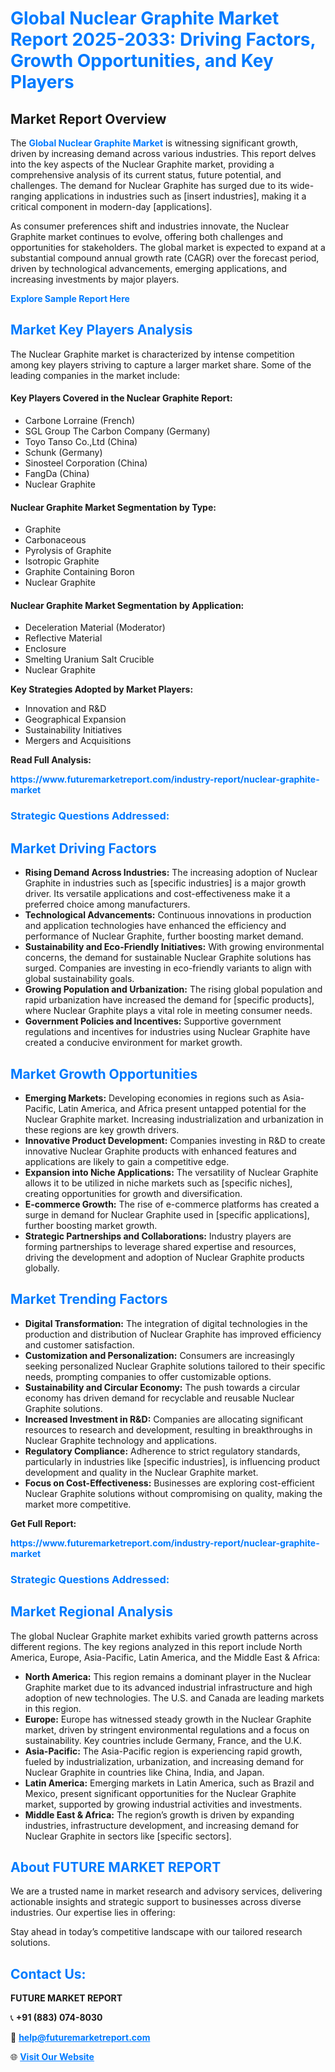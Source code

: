<h1 style="color: #007BFF;">Global Nuclear Graphite Market Report 2025-2033: Driving Factors, Growth Opportunities, and Key Players</h1>

<section id="overview">
<h2>Market Report Overview</h2>
<p>The <a href="https://www.futuremarketreport.com/industry-report/nuclear-graphite-market" style="color: #007BFF; text-decoration: none;"><strong>Global Nuclear Graphite Market</strong></a> is witnessing significant growth, driven by increasing demand across various industries. This report delves into the key aspects of the Nuclear Graphite market, providing a comprehensive analysis of its current status, future potential, and challenges. The demand for Nuclear Graphite has surged due to its wide-ranging applications in industries such as [insert industries], making it a critical component in modern-day [applications].</p>
<p>As consumer preferences shift and industries innovate, the Nuclear Graphite market continues to evolve, offering both challenges and opportunities for stakeholders. The global market is expected to expand at a substantial compound annual growth rate (CAGR) over the forecast period, driven by technological advancements, emerging applications, and increasing investments by major players.</p>
</section>

<section id="overview">
<p><a href="https://www.futuremarketreport.com/request-sample/reportId=107066" style="color: #007BFF; text-decoration: none;"><strong>Explore Sample Report Here</strong></a></p>
</section>

<section id="key-players">
<h2 style="color: #007BFF;">Market Key Players Analysis</h2>
<p>The Nuclear Graphite market is characterized by intense competition among key players striving to capture a larger market share. Some of the leading companies in the market include:</p>
<h4>Key Players Covered in the Nuclear Graphite Report:</h4>
<ul><li>Carbone Lorraine (French)</li><li>SGL Group The Carbon Company (Germany)</li><li>Toyo Tanso Co.,Ltd (China)</li><li>Schunk (Germany)</li><li>Sinosteel Corporation (China)</li><li>FangDa (China)</li><li>Nuclear Graphite</li></ul>
<h4>Nuclear Graphite Market Segmentation by Type:</h4>
<ul><li>Graphite</li><li>Carbonaceous</li><li>Pyrolysis of Graphite</li><li>Isotropic Graphite</li><li>Graphite Containing Boron</li><li>Nuclear Graphite</li></ul>

<h4>Nuclear Graphite Market Segmentation by Application:</h4>
<ul><li>Deceleration Material (Moderator)</li><li>Reflective Material</li><li>Enclosure</li><li>Smelting Uranium Salt Crucible</li><li>Nuclear Graphite</li></ul>
<p><strong>Key Strategies Adopted by Market Players:</strong></p>
<ul>
<li>Innovation and R&D</li>
<li>Geographical Expansion</li>
<li>Sustainability Initiatives</li>
<li>Mergers and Acquisitions</li>
</ul>
</section>

<section>
<p><strong>Read Full Analysis: </strong></p><a href="https://www.futuremarketreport.com/industry-report/nuclear-graphite-market" style="color: #007BFF; text-decoration: none;"><strong>https://www.futuremarketreport.com/industry-report/nuclear-graphite-market</strong></a>
<h3 style="color: #007BFF;">Strategic Questions Addressed:</h3>
</section>

<section id="driving-factors">
<h2 style="color: #007BFF;">Market Driving Factors</h2>
<ul>
<li><strong>Rising Demand Across Industries:</strong> The increasing adoption of Nuclear Graphite in industries such as [specific industries] is a major growth driver. Its versatile applications and cost-effectiveness make it a preferred choice among manufacturers.</li>
<li><strong>Technological Advancements:</strong> Continuous innovations in production and application technologies have enhanced the efficiency and performance of Nuclear Graphite, further boosting market demand.</li>
<li><strong>Sustainability and Eco-Friendly Initiatives:</strong> With growing environmental concerns, the demand for sustainable Nuclear Graphite solutions has surged. Companies are investing in eco-friendly variants to align with global sustainability goals.</li>
<li><strong>Growing Population and Urbanization:</strong> The rising global population and rapid urbanization have increased the demand for [specific products], where Nuclear Graphite plays a vital role in meeting consumer needs.</li>
<li><strong>Government Policies and Incentives:</strong> Supportive government regulations and incentives for industries using Nuclear Graphite have created a conducive environment for market growth.</li>
</ul>
</section>

<section id="growth-opportunities">
<h2 style="color: #007BFF;">Market Growth Opportunities</h2>
<ul>
<li><strong>Emerging Markets:</strong> Developing economies in regions such as Asia-Pacific, Latin America, and Africa present untapped potential for the Nuclear Graphite market. Increasing industrialization and urbanization in these regions are key growth drivers.</li>
<li><strong>Innovative Product Development:</strong> Companies investing in R&D to create innovative Nuclear Graphite products with enhanced features and applications are likely to gain a competitive edge.</li>
<li><strong>Expansion into Niche Applications:</strong> The versatility of Nuclear Graphite allows it to be utilized in niche markets such as [specific niches], creating opportunities for growth and diversification.</li>
<li><strong>E-commerce Growth:</strong> The rise of e-commerce platforms has created a surge in demand for Nuclear Graphite used in [specific applications], further boosting market growth.</li>
<li><strong>Strategic Partnerships and Collaborations:</strong> Industry players are forming partnerships to leverage shared expertise and resources, driving the development and adoption of Nuclear Graphite products globally.</li>
</ul>
</section>

<section id="trending-factors">
<h2 style="color: #007BFF;">Market Trending Factors</h2>
<ul>
<li><strong>Digital Transformation:</strong> The integration of digital technologies in the production and distribution of Nuclear Graphite has improved efficiency and customer satisfaction.</li>
<li><strong>Customization and Personalization:</strong> Consumers are increasingly seeking personalized Nuclear Graphite solutions tailored to their specific needs, prompting companies to offer customizable options.</li>
<li><strong>Sustainability and Circular Economy:</strong> The push towards a circular economy has driven demand for recyclable and reusable Nuclear Graphite solutions.</li>
<li><strong>Increased Investment in R&D:</strong> Companies are allocating significant resources to research and development, resulting in breakthroughs in Nuclear Graphite technology and applications.</li>
<li><strong>Regulatory Compliance:</strong> Adherence to strict regulatory standards, particularly in industries like [specific industries], is influencing product development and quality in the Nuclear Graphite market.</li>
<li><strong>Focus on Cost-Effectiveness:</strong> Businesses are exploring cost-efficient Nuclear Graphite solutions without compromising on quality, making the market more competitive.</li>
</ul>
</section>

<section>
<p><strong>Get Full Report: </strong></p><a href="https://www.futuremarketreport.com/industry-report/nuclear-graphite-market" style="color: #007BFF; text-decoration: none;"><strong>https://www.futuremarketreport.com/industry-report/nuclear-graphite-market</strong></a>
<h3 style="color: #007BFF;">Strategic Questions Addressed:</h3>
</section>


<section id="regional-analysis">
<h2 style="color: #007BFF;">Market Regional Analysis</h2>
<p>The global Nuclear Graphite market exhibits varied growth patterns across different regions. The key regions analyzed in this report include North America, Europe, Asia-Pacific, Latin America, and the Middle East & Africa:</p>
<ul>
<li><strong>North America:</strong> This region remains a dominant player in the Nuclear Graphite market due to its advanced industrial infrastructure and high adoption of new technologies. The U.S. and Canada are leading markets in this region.</li>
<li><strong>Europe:</strong> Europe has witnessed steady growth in the Nuclear Graphite market, driven by stringent environmental regulations and a focus on sustainability. Key countries include Germany, France, and the U.K.</li>
<li><strong>Asia-Pacific:</strong> The Asia-Pacific region is experiencing rapid growth, fueled by industrialization, urbanization, and increasing demand for Nuclear Graphite in countries like China, India, and Japan.</li>
<li><strong>Latin America:</strong> Emerging markets in Latin America, such as Brazil and Mexico, present significant opportunities for the Nuclear Graphite market, supported by growing industrial activities and investments.</li>
<li><strong>Middle East & Africa:</strong> The region’s growth is driven by expanding industries, infrastructure development, and increasing demand for Nuclear Graphite in sectors like [specific sectors].</li>
</ul>
</section>

<footer>
<h2 style="color: #007BFF;">About FUTURE MARKET REPORT</h2>
<p>We are a trusted name in market research and advisory services, delivering actionable insights and strategic support to businesses across diverse industries. Our expertise lies in offering:</p>

<p>Stay ahead in today’s competitive landscape with our tailored research solutions.</p>

<h2 style="color: #007BFF;">Contact Us:</h2>
<p><strong>FUTURE MARKET REPORT</strong></p>
<p>📞 <strong>+91 (883) 074-8030</strong></p>
<p>📧 <strong><a href="mailto:help@futuremarketreport.com" style="color: #007BFF;">help@futuremarketreport.com</a></strong></p>
<p>🌐 <strong><a href="https://www.futuremarketreport.com/" style="color: #007BFF;">Visit Our Website</a></strong></p>
</footer>